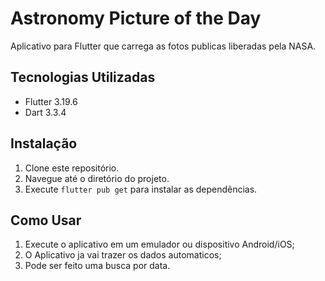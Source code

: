 # Astronomy Picture of the Day

Aplicativo para Flutter que carrega as fotos publicas liberadas pela NASA. 

## Tecnologias Utilizadas

- Flutter 3.19.6
- Dart 3.3.4

## Instalação

1. Clone este repositório.
2. Navegue até o diretório do projeto.
3. Execute `flutter pub get` para instalar as dependências.

## Como Usar

1. Execute o aplicativo em um emulador ou dispositivo Android/iOS;
2. O Aplicativo ja vai trazer os dados automaticos;
3. Pode ser feito uma busca por data.

